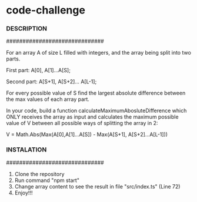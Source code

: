 # code-challenge
### DESCRIPTION
##############################

For an array A of size L filled with integers, and the array being split into two parts.

First part: A[0], A[1]...A[S];

Second part: A[S+1], A[S+2]... A[L-1];

For every possible value of S find the largest absolute difference between the max
values of each array part.

In your code, build a function calculateMaximumAbosluteDifference
which ONLY receives the array as input and calculates the maximum
possible value of V between all possible ways of splitting the array
in 2:

V = Math.Abs(Max(A[0],A[1]...A[S]) - Max(A[S+1], A[S+2]...A[L-1]))


### INSTALATION
##############################

1. Clone the repository
2. Run command "npm start"
3. Change array content to see the result in file "src/index.ts" (Line 72)
4. Enjoy!!!
